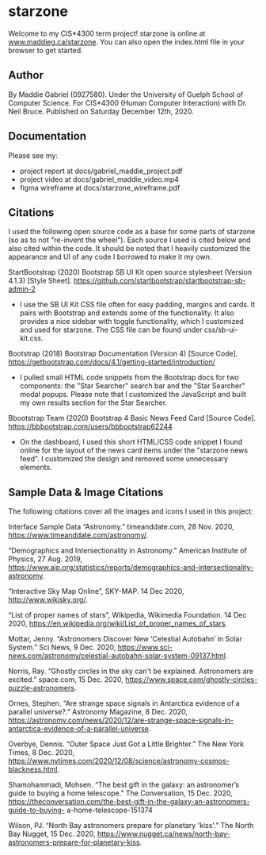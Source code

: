 # starzone
Welcome to my CIS*4300 term project!
starzone is online at www.maddieg.ca/starzone.
You can also open the index.html file in your browser to get started.

## Author
By Maddie Gabriel (0927580).
Under the University of Guelph School of Computer Science.
For CIS*4300 (Human Computer Interaction) with Dr. Neil Bruce.
Published on Saturday December 12th, 2020.

## Documentation
Please see my:
- project report at docs/gabriel_maddie_project.pdf
- project video at docs/gabriel_maddie_video.mp4
- figma wireframe at docs/starzone_wireframe.pdf

## Citations
I used the following open source code as a base for some parts of starzone (so as to not "re-invent the wheel"). Each source I used is cited below and also cited within the code. It should be noted that I heavily customized the appearance and UI of any code I borrowed to make it my own.

StartBootstrap (2020) Bootstrap SB UI Kit open source stylesheet (Version 4.1.3) [Style Sheet]. https://github.com/startbootstrap/startbootstrap-sb-admin-2
- I use the SB UI Kit CSS file often for easy padding, margins and cards. It pairs with Bootstrap and extends some of the functionality. It also provides a nice sidebar with toggle functionality, which I customized and used for starzone. The CSS file can be found under css/sb-ui-kit.css.

Bootstrap (2018) Bootstrap Documentation (Version 4) [Source Code]. https://getbootstrap.com/docs/4.1/getting-started/introduction/
- I pulled small HTML code snippets from the Bootstrap docs for two components: the "Star Searcher" search bar and the "Star Searcher" modal popups. Please note that I customized the JavaScript and built my own results section for the Star Searcher.

Bbootstrap Team (2020) Bootstrap 4 Basic News Feed Card [Source Code]. https://bbbootstrap.com/users/bbbootstrap62244
- On the dashboard, I used this short HTML/CSS code snippet I found online for the layout of the news card items under the "starzone news feed". I customized the design and removed some unnecessary elements.


## Sample Data & Image Citations
The following citations cover all the images and icons I used in this project:

Interface Sample Data “Astronomy.” timeanddate.com, 28 Nov. 2020, https://www.timeanddate.com/astronomy/.

“Demographics and Intersectionality in Astronomy.” American Institute of Physics, 27 Aug. 
2019, https://www.aip.org/statistics/reports/demographics-and-intersectionality-astronomy.

“Interactive Sky Map Online”, SKY-MAP. 14 Dec 2020, http://www.wikisky.org/.

“List of proper names of stars”, Wikipedia, Wikimedia Foundation. 14 Dec 2020,
https://en.wikipedia.org/wiki/List_of_proper_names_of_stars.

Mottar, Jenny. “Astronomers Discover New ‘Celestial Autobahn’ in Solar System.” Sci News,
9 Dec. 2020, https://www.sci-news.com/astronomy/celestial-autobahn-solar-system-09137.html.

Norris, Ray. “Ghostly circles in the sky can't be explained. Astronomers are excited.” space.com, 15 Dec. 2020, https://www.space.com/ghostly-circles-puzzle-astronomers.

Ornes, Stephen. “Are strange space signals in Antarctica evidence of a parallel universe?.” 
Astronomy Magazine, 8 Dec. 2020, https://astronomy.com/news/2020/12/are-strange-space-signals-in-antarctica-evidence-of-a-parallel-universe.

Overbye, Dennis. “Outer Space Just Got a Little Brighter.” The New York Times, 8 Dec. 2020, 
https://www.nytimes.com/2020/12/08/science/astronomy-cosmos-blackness.html.

Shamohammadi, Mohsen. “The best gift in the galaxy: an astronomer’s guide to buying a home telescope.” The Conversation, 15 Dec. 2020,
https://theconversation.com/the-best-gift-in-the-galaxy-an-astronomers-guide-to-buying-
a-home-telescope-151374

Wilson, PJ. “North Bay astronomers prepare for planetary 'kiss'.” The North Bay Nugget,
15 Dec. 2020, https://www.nugget.ca/news/north-bay-astronomers-prepare-for-planetary-kiss.

